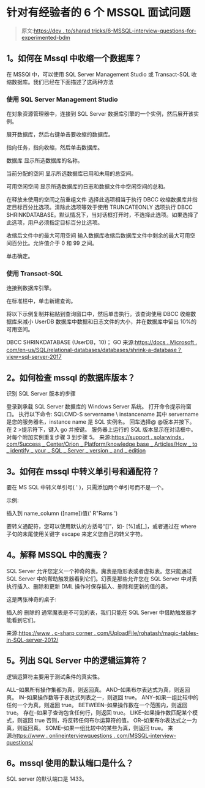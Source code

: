 # 针对有经验者的 6 个 MSSQL 面试问题

> 原文:[https://dev . to/sharad tricks/6-MSSQL-interview-questions-for-experimented-bdm](https://dev.to/sharadtricks/6-mssql-interview-questions-for-experienced-bdm)

## 1。如何在 Mssql 中收缩一个数据库？

在 MSSQl 中，可以使用 SQL Server Management Studio 或 Transact-SQL 收缩数据库。我们已经在下面描述了这两种方法

### 使用 SQL Server Management Studio

在对象资源管理器中，连接到 SQL Server 数据库引擎的一个实例，然后展开该实例。

展开数据库，然后右键单击要收缩的数据库。

指向任务，指向收缩，然后单击数据库。

数据库
显示所选数据库的名称。

当前分配的空间
显示所选数据库已用和未用的总空间。

可用空闲空间
显示所选数据库的日志和数据文件中空闲空间的总和。

在释放未使用的空间之前重组文件
选择此选项相当于执行 DBCC 收缩数据库并指定目标百分比选项。清除此选项等效于使用 TRUNCATEONLY 选项执行 DBCC SHRINKDATABASE。默认情况下，当对话框打开时，不选择此选项。如果选择了此选项，用户必须指定目标百分比选项。

收缩后文件中的最大可用空间
输入数据库收缩后数据库文件中剩余的最大可用空间百分比。允许值介于 0 和 99 之间。

单击确定。

### 使用 Transact-SQL

连接到数据库引擎。

在标准栏中，单击新建查询。

将以下示例复制并粘贴到查询窗口中，然后单击执行。该查询使用 DBCC 收缩数据库来减小 UserDB 数据库中数据和日志文件的大小，并在数据库中留出 10%的可用空间。

DBCC SHRINKDATABASE (UserDB，10)；
GO
来源:[https://docs . Microsoft . com/en-us/SQL/relational-databases/databases/shrink-a-database？view=sql-server-2017](https://docs.microsoft.com/en-us/sql/relational-databases/databases/shrink-a-database?view=sql-server-2017)

## 2。如何检查 mssql 的数据库版本？

识别 SQL Server 版本的步骤

登录到承载 SQL Server 数据库的 Windows Server 系统。
打开命令提示符窗口。
执行以下命令:
SQLCMD-S servername \ instancename
其中 servername 是您的服务器名，instance name 是 SQL 实例名。
回车选择@ @版本并按下。
在 2 >提示符下，键入 go 并按键。
服务器上运行的 SQL 版本显示在对话框中。
对每个附加实例重复步骤 3 到步骤 5。
来源:[https://support . solarwinds . com/Success _ Center/Orion _ Platform/knowledge base _ Articles/How _ to _ identify _ your _ SQL _ Server _ version _ and _ edition](https://support.solarwinds.com/Success_Center/Orion_Platform/Knowledgebase_Articles/How_to_identify_your_SQL_Server_version_and_edition)

## 3。如何在 mssql 中转义单引号和通配符？

要在 MS SQL 中转义单引号( ' )，只需添加两个单引号而不是一个。

示例:

插入到 name_column ([name])值(' R"Rams ')

要转义通配符，您可以使用默认的方括号“[]”，如- [%]或[_]，或者通过在 where 子句的末尾使用关键字 escape 来定义您自己的转义字符。

## 4。解释 MSSQL 中的魔表？

SQL Server 允许您定义一个神奇的表。魔表是隐形表或者虚拟表。您只能通过 SQL Server 中的帮助触发器看到它们。幻表是那些允许您在 SQL Server 中对表执行插入、删除和更新 DML 操作时保存插入、删除和更新的值的表。

这是两张神奇的桌子:

插入的
删除的
通常魔表是不可见的表，我们只能在 SQL Server 中借助触发器才能看到它们。

来源:[https://www . c-sharp corner . com/UploadFile/rohatash/magic-tables-in-SQL-server-2012/](https://www.c-sharpcorner.com/UploadFile/rohatash/magic-tables-in-sql-server-2012/)

## 5。列出 SQL Server 中的逻辑运算符？

逻辑运算符主要用于测试条件的真实性。

ALL–如果所有操作集都为真，则返回真。
AND–如果布尔表达式为真，则返回真。
IN–如果操作数等于表达式列表之一，则返回 true。
ANY–如果一组比较中的任何一个为真，则返回 true。
BETWEEN–如果操作数在一个范围内，则返回 true。
存在–如果子查询包含任何行，则返回 true。
LIKE–如果操作数匹配某个模式，则返回 true
否则，将反转任何布尔运算符的值。
OR–如果布尔表达式之一为真，则返回真。
SOME–如果一组比较中的某些为真，则返回 true。
来源:[https://www . onlineinterviewquestions . com/MSSQL-interview-questions/](https://www.onlineinterviewquestions.com/mssql-interview-questions/)

## 6。mssql 使用的默认端口是什么？

SQL server 的默认端口是 1433。